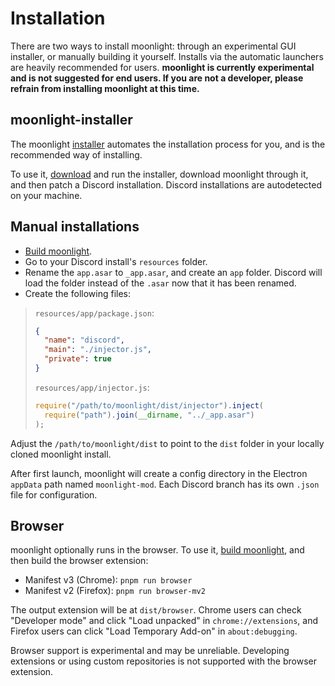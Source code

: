 # Installation

There are two ways to install moonlight: through an experimental GUI installer, or manually building it yourself. Installs via the automatic launchers are heavily recommended for users. **moonlight is currently experimental and is not suggested for end users. If you are not a developer, please refrain from installing moonlight at this time.**

## moonlight-installer

The moonlight [installer](https://github.com/moonlight-mod/moonlight-installer) automates the installation process for you, and is the recommended way of installing.

To use it, [download](https://github.com/moonlight-mod/moonlight-installer/releases/latest) and run the installer, download moonlight through it, and then patch a Discord installation. Discord installations are autodetected on your machine.

## Manual installations

- [Build moonlight](/docs/dev/setup).
- Go to your Discord install's `resources` folder.
- Rename the `app.asar` to `_app.asar`, and create an `app` folder. Discord will load the folder instead of the `.asar` now that it has been renamed.
- Create the following files:

> `resources/app/package.json`:
>
> ```json
> {
>   "name": "discord",
>   "main": "./injector.js",
>   "private": true
> }
> ```
>
> `resources/app/injector.js`:
>
> ```js
> require("/path/to/moonlight/dist/injector").inject(
>   require("path").join(__dirname, "../_app.asar")
> );
> ```

Adjust the `/path/to/moonlight/dist` to point to the `dist` folder in your locally cloned moonlight install.

After first launch, moonlight will create a config directory in the Electron `appData` path named `moonlight-mod`. Each Discord branch has its own `.json` file for configuration.

## Browser

moonlight optionally runs in the browser. To use it, [build moonlight](/docs/dev/setup), and then build the browser extension:

- Manifest v3 (Chrome): `pnpm run browser`
- Manifest v2 (Firefox): `pnpm run browser-mv2`

The output extension will be at `dist/browser`. Chrome users can check "Developer mode" and click "Load unpacked" in `chrome://extensions`, and Firefox users can click "Load Temporary Add-on" in `about:debugging`.

Browser support is experimental and may be unreliable. Developing extensions or using custom repositories is not supported with the browser extension.
